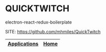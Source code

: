 # QUICKTWITCH
 
 electron-react-redux-boilerplate
 
 SITE: https://github.com/mhmiles/QuickTwitch

 | [Applications](https://portable-linux-apps.github.io/apps.html) | [Home](https://portable-linux-apps.github.io)
 | --- | --- |
